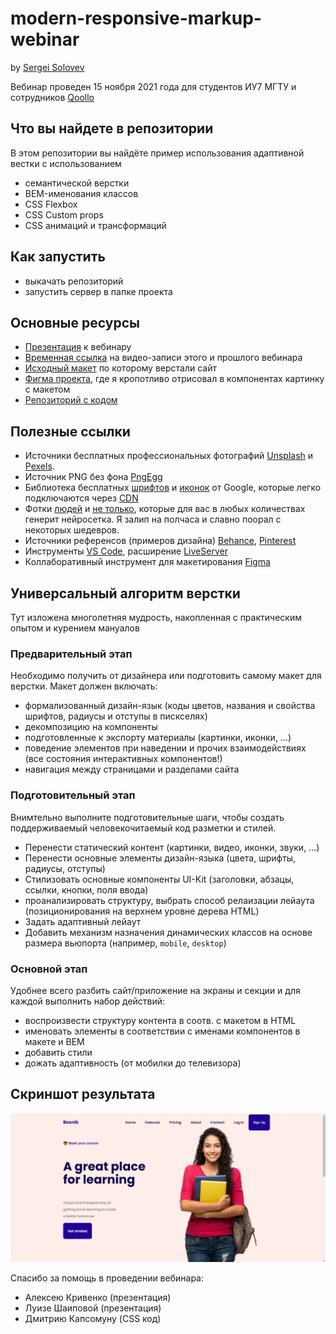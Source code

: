 # modern-responsive-markup-webinar
by [Sergei Solovev](http://sergsol.ru/)

Вебинар проведен 15 ноября 2021 года для студентов ИУ7 МГТУ и сотрудников [Qoollo](https://qoollo.com/)

## Что вы найдете в репозитории
В этом репозитории вы найдёте пример использования адаптивной вестки с использованием
- семантической верстки
- BEM-именования классов
- CSS Flexbox
- CSS Custom props
- CSS анимаций и трансформаций

## Как запустить
- выкачать репозиторий
- запустить сервер в папке проекта

## Основные ресурсы

- [Презентация](https://docs.google.com/presentation/d/1YcYVldEhoFGQud6aV5tTBgtJWThTNBUp/edit#slide=id.g101c3aeb9ed_3_0) к вебинару
- [Временная ссылка](https://drive.google.com/drive/folders/1IlUrJlxMSOuW5iqCftOhsX3fehw_Poih) на видео-записи этого и прошлого вебинара
- [Исходный макет](https://www.uihut.com/web-designs/besnik-online-learning-landing-page/8066) по которому верстали сайт
- [Фигма проекта](https://www.figma.com/file/1JVnJjEybLJc2kzT99lixD/Responseve-Markup-Webinar-by-Sergei-Solovev?node-id=0%3A1), где я кропотливо отрисовал в компонентах картинку с макетом
- [Репозиторий с кодом](https://github.com/solovevserg/2021-11-15-modern-responsive-markup-webinar)

## Полезные ссылки
- Источники бесплатных профессиональных фотографий [Unsplash](https://unsplash.com/) и [Pexels](https://www.pexels.com/ru-ru/).
- Источник PNG без фона [PngEgg](https://www.pngegg.com/)
- Библиотека бесплатных [шрифтов](https://fonts.google.com) и [иконок](https://fonts.google.com/icons) от Google, которые легко подключаются через [CDN](https://developers.google.com/fonts/docs/css2)
- Фотки [людей](https://thispersondoesnotexist.com/) и [не только](https://thisxdoesnotexist.com/), которые для вас в любых количествах генерит нейросетка. Я залип на полчаса и славно поорал с некоторых шедевров.
- Источники референсов (примеров дизайна) [Behance](https://www.behance.net/), [Pinterest](https://www.pinterest.com/)
- Инструменты [VS Code](https://marketplace.visualstudio.com/items?itemName=ritwickdey.LiveServer), расширение [LiveServer](https://code.visualstudio.com/)
- Коллаборативный инструмент для макетирования [Figma](https://figma.com/)

## Универсальный алгоритм верстки
Тут изложена многолетняя мудрость, накопленная с практическим опытом и курением мануалов

### Предварительный этап
Необходимо получить от дизайнера или подготовить самому макет для верстки. Макет должен включать:
- формализованный дизайн-язык (коды цветов, названия и свойства шрифтов, радиусы и отступы в пискселях)
- декомпозицию на компоненты
- подготовленные к экспорту материалы (картинки, иконки, ...)
- поведение элементов при наведении и прочих взаимодействиях (все состояния интерактивных компонентов!)
- навигация между страницами и разделами сайта

### Подготовительный этап
Внимтельно выполните подготовительные шаги, чтобы создать поддерживаемый человекочитаемый код разметки и стилей.
- Перенести статический контент (картинки, видео, иконки, звуки, ...)
- Перенести основные элементы дизайн-языка (цвета, шрифты, радиусы, отступы)
- Стилизовать основные компоненты UI-Kit (заголовки, абзацы, ссылки, кнопки, поля ввода)
- проанализировать структуру, выбрать способ релаизации лейаута (позиционирования на верхнем уровне дерева HTML)
- Задать адаптивный лейаут
- Добавить механизм назначения динамических классов на основе размера вьюпорта (например, `mobile`, `desktop`)
### Основной этап
Удобнее всего разбить сайт/приложение на экраны и секции и для каждой выполнить набор действий:
- воспроизвести структуру контента в соотв. с макетом в HTML
- именовать элементы в соответствии с именами компонентов в макете и BEM
- добавить стили
- дожать адаптивность (от мобилки до телевизора)

## Скриншот результата
![Скриншот результата](/src/img/screenshot.png)

Спасибо за помощь в проведении вебинара:
- Алексею Кривенко (презентация)
- Луизе Шаиповой (презентация)
- Дмитрию Капсомуну (CSS код)
